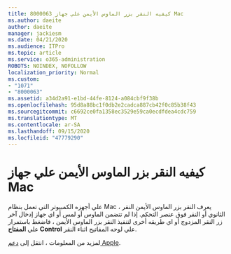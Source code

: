 ```yaml
---
title: 8000063 كيفيه النقر بزر الماوس الأيمن علي جهاز Mac
ms.author: daeite
author: daeite
manager: jackiesm
ms.date: 04/21/2020
ms.audience: ITPro
ms.topic: article
ms.service: o365-administration
ROBOTS: NOINDEX, NOFOLLOW
localization_priority: Normal
ms.custom:
- "1071"
- "8000063"
ms.assetid: a34d2a91-e1bd-44fe-8124-a084cbf9f38b
ms.openlocfilehash: 95d8a88bc1f0db2e2cadca887cb42f0c85b38f43
ms.sourcegitcommit: c6692ce0fa1358ec3529e59ca0ecdfdea4cdc759
ms.translationtype: MT
ms.contentlocale: ar-SA
ms.lasthandoff: 09/15/2020
ms.locfileid: "47779290"
---
```

# <a name="how-to-right-click-on-a-mac"></a>كيفيه النقر بزر الماوس الأيمن علي جهاز Mac

علي أجهزه الكمبيوتر التي تعمل بنظام Mac ، يعرف النقر بزر الماوس الأيمن النقر الثانوي أو النقر فوق عنصر التحكم. إذا لم تتضمن الماوس أو لمس أو اي جهاز إدخال آخر زر النقر المزدوج أو اي طريقه أخرى لتنفيذ النقر بزر الماوس الأيمن ، فاضغط باستمرار علي **المفتاح Control** علي لوحه المفاتيح اثناء النقر.
  
لمزيد من المعلومات ، انتقل إلى [دعم Apple](https://go.microsoft.com/fwlink/?linkid=2022220&amp;clcid=0x409).
  
